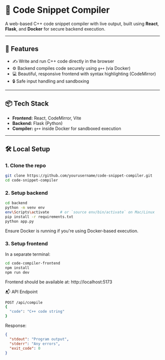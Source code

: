 # 🧪 Code Snippet Compiler

A web-based C++ code snippet compiler with live output, built using **React**, **Flask**, and **Docker** for secure backend execution.

---

## 🚀 Features

- ✍️ Write and run C++ code directly in the browser
- ⚙️ Backend compiles code securely using `g++` (via Docker)
- 💻 Beautiful, responsive frontend with syntax highlighting (CodeMirror)
- 🔒 Safe input handling and sandboxing

---

## 📦 Tech Stack

- **Frontend:** React, CodeMirror, Vite
- **Backend:** Flask (Python)
- **Compiler:** `g++` inside Docker for sandboxed execution

---

## 🛠️ Local Setup

### 1. Clone the repo

```bash
git clone https://github.com/yourusername/code-snippet-compiler.git
cd code-snippet-compiler
```

### 2. Setup backend

```bash
cd backend
python -m venv env
env\Scripts\activate     # or `source env/bin/activate` on Mac/Linux
pip install -r requirements.txt
python app.py
```

Ensure Docker is running if you're using Docker-based execution.

### 3. Setup frontend

In a separate terminal:

```bash
cd code-compiler-frontend
npm install
npm run dev
```

Frontend should be available at: http://localhost:5173

📬 API Endpoint

```bash
POST /api/compile
{
  "code": "C++ code string"
}
```

Response:

```json
{
  "stdout": "Program output",
  "stderr": "Any errors",
  "exit_code": 0
}
```
